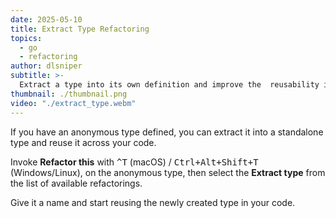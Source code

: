 ```yaml
---
date: 2025-05-10
title: Extract Type Refactoring
topics:
  - go
  - refactoring
author: dlsniper
subtitle: >-
  Extract a type into its own definition and improve the  reusability in your code.
thumbnail: ./thumbnail.png
video: "./extract_type.webm"
---
```


If you have an anonymous type defined, you can extract it into a
standalone type and reuse it across your code.

Invoke **Refactor this** with <kbd>^T</kbd> (macOS) / <kbd>Ctrl+Alt+Shift+T</kbd> (Windows/Linux), on the anonymous type, then select the **Extract type** from the list of available refactorings.

Give it a name and start reusing the newly created type in your code.
